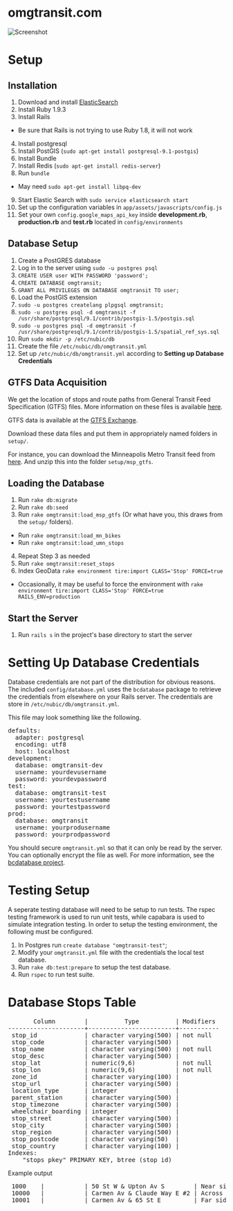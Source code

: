 omgtransit.com
==============================
![Screenshot](doc/screenshot.jpg)



Setup
==============================

Installation
------------
 1. Download and install [ElasticSearch](http://www.elasticsearch.org/)
 2. Install Ruby 1.9.3
 3. Install Rails
   * Be sure that Rails is not trying to use Ruby 1.8, it will not work
 4. Install postgresql
 5. Install PostGIS (`sudo apt-get install postgresql-9.1-postgis`)
 6. Install Bundle
 7. Install Redis (`sudo apt-get install redis-server`)
 8. Run `bundle`
   * May need `sudo apt-get install libpq-dev`
 9. Start Elastic Search with `sudo service elasticsearch start`
 10. Set up the configuration variables in `app/assets/javascripts/config.js`
 11. Set your own `config.google_maps_api_key` inside **development.rb**, **production.rb** and **test.rb** located in `config/environments`

Database Setup
--------------

 1. Create a PostGRES database
   1. Log in to the server using `sudo -u postgres psql`
   2. `CREATE USER user WITH PASSWORD 'password';`
   3. `CREATE DATABASE omgtransit;`
   4. `GRANT ALL PRIVILEGES ON DATABASE omgtransit TO user;`
 2. Load the PostGIS extension
   1. `sudo -u postgres createlang plpgsql omgtransit;`
   2. `sudo -u postgres psql -d omgtransit -f /usr/share/postgresql/9.1/contrib/postgis-1.5/postgis.sql`
   3. `sudo -u postgres psql -d omgtransit -f /usr/share/postgresql/9.1/contrib/postgis-1.5/spatial_ref_sys.sql`
 3. Run `sudo mkdir -p /etc/nubic/db`
 4. Create the file `/etc/nubic/db/omgtransit.yml`
 5. Set up `/etc/nubic/db/omgtransit.yml` according to **Setting up Database Credentials**

GTFS Data Acquisition
---------------------
We get the location of stops and route paths from General Transit Feed
Specification (GTFS) files. More information on these files is available
[here](https://developers.google.com/transit/gtfs/).

GTFS data is available at the [GTFS Exchange](http://www.gtfs-data-exchange.com/).

Download these data files and put them in appropriately named folders in `setup/`.

For instance, you can download the Minneapolis Metro Transit feed from
[here](ftp://gisftp.metc.state.mn.us/google_transit.zip). And unzip this into
the folder `setup/msp_gtfs`.

Loading the Database
--------------------
 1. Run `rake db:migrate`
 2. Run `rake db:seed`
 3. Run `rake omgtransit:load_msp_gtfs` (Or what have you, this draws from the `setup/` folders).
  * Run `rake omgtransit:load_mn_bikes`
  * Run `rake omgtransit:load_umn_stops`
 4. Repeat Step 3 as needed
 5. Run `rake omgtransit:reset_stops`
 6. Index GeoData `rake environment tire:import CLASS='Stop' FORCE=true`
  * Occasionally, it may be useful to force the environment with `rake environment tire:import CLASS='Stop' FORCE=true RAILS_ENV=production`

Start the Server
----------------
 1. Run `rails s` in the project's base directory to start the server

Setting Up Database Credentials
===============================
Database credentials are not part of the distribution for obvious
reasons.  The included `config/database.yml` uses the `bcdatabase`
package to retrieve the credentials from elsewhere on your Rails
server. The credentials are store in `/etc/nubic/db/omgtransit.yml`.

This file may look something like the following.

<pre>
defaults:
  adapter: postgresql
  encoding: utf8
  host: localhost
development:
  database: omgtransit-dev
  username: yourdevusername
  password: yourdevpassword
test:
  database: omgtransit-test
  username: yourtestusername
  password: yourtestpassword
prod:
  database: omgtransit
  username: yourprodusername
  password: yourprodpassword
</pre>

You should secure `omgtransit.yml` so that it can only be read by the server.
You can optionally encrypt the file as well.  For more information, see
the [bcdatabase project](https://github.com/NUBIC/bcdatabase).

Testing Setup
===============================
A seperate testing database will need to be setup to run tests. The rspec
testing framework is used to run unit tests, while capabara is used to 
simulate integration testing. In order to setup the testing environment,
the following must be configured.

1. In Postgres run `create database "omgtransit-test"`;
2. Modify your `omgtransit.yml` file with the credentials the local test database.
3. Run `rake db:test:prepare` to setup the test database.
4. Run `rspec` to run test suite.

Database Stops Table
==============================
<pre>
       Column        |          Type          | Modifiers 
---------------------+------------------------+-----------
 stop_id             | character varying(500) | not null
 stop_code           | character varying(500) | 
 stop_name           | character varying(500) | not null
 stop_desc           | character varying(500) | 
 stop_lat            | numeric(9,6)           | not null
 stop_lon            | numeric(9,6)           | not null
 zone_id             | character varying(100) | 
 stop_url            | character varying(500) | 
 location_type       | integer                | 
 parent_station      | character varying(500) | 
 stop_timezone       | character varying(500) | 
 wheelchair_boarding | integer                | 
 stop_street         | character varying(500) | 
 stop_city           | character varying(500) | 
 stop_region         | character varying(500) | 
 stop_postcode       | character varying(50)  | 
 stop_country        | character varying(100) | 
Indexes:
    "stops_pkey" PRIMARY KEY, btree (stop_id)
</pre>

Example output

<pre>
 1000    |           | 50 St W & Upton Av S        | Near side E   | 44.912365 | -93.315178 |         | http://www.metrotransit.org/NexTripBadge.aspx?stopnumber=1000  |               |                |               |                   1 | 50 St W     | MINNEAPOLIS         |             |               | 
 10000   |           | Carmen Av & Claude Way E #2 | Across from S | 44.857449 | -93.040977 |         | http://www.metrotransit.org/NexTripBadge.aspx?stopnumber=10000 |               |                |               |                   1 | Carmen Av   | INVER GROVE HEIGHTS |             |               | 
 10001   |           | Carmen Av & 65 St E         | Far side S    | 44.855103 | -93.042496 |         | http://www.metrotransit.org/NexTripBadge.aspx?stopnumber=10001 |               |                |               |                   1 | Carmen Av   | INVER GROVE HEIGHTS |             |               |
</pre>
